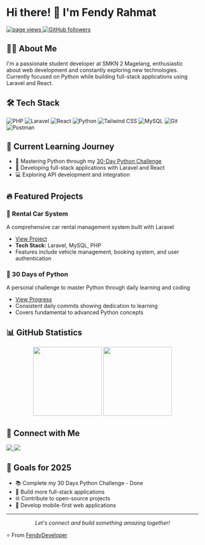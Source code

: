 # Hi there! 👋 I'm Fendy Rahmat

<p align="left">
  <a href="https://github.com/FendyDeveloper">
    <img src="https://komarev.com/ghpvc/?username=FendyDeveloper" alt="page views" />
  </a>
  <a href="https://github.com/FendyDeveloper?tab=followers">
    <img alt="GitHub followers" src="https://img.shields.io/github/followers/FendyDeveloper?color=green&logo=github">
  </a>
</p>

## 👨‍💻 About Me
I'm a passionate student developer at SMKN 2 Magelang, enthusiastic about web development and constantly exploring new technologies. Currently focused on Python while building full-stack applications using Laravel and React.

## 🛠️ Tech Stack
![PHP](https://img.shields.io/badge/-PHP-777BB4?style=flat-square&logo=php&logoColor=white)
![Laravel](https://img.shields.io/badge/-Laravel-FF2D20?style=flat-square&logo=laravel&logoColor=white)
![React](https://img.shields.io/badge/-React-61DAFB?style=flat-square&logo=react&logoColor=black)
![Python](https://img.shields.io/badge/-Python-3776AB?style=flat-square&logo=python&logoColor=white)
![Tailwind CSS](https://img.shields.io/badge/-TailwindCSS-38B2AC?style=flat-square&logo=tailwind-css&logoColor=white)
![MySQL](https://img.shields.io/badge/-MySQL-4479A1?style=flat-square&logo=mysql&logoColor=white)
![Git](https://img.shields.io/badge/-Git-F05032?style=flat-square&logo=git&logoColor=white)
![Postman](https://img.shields.io/badge/Postman-FF6C37?style=flat-square&logo=Postman&logoColor=white)

## 🌱 Current Learning Journey
- 🐍 Mastering Python through my [30-Day Python Challenge](https://github.com/FendyDeveloper/belajar-python-30hari)
- 🚀 Developing full-stack applications with Laravel and React
- 💻 Exploring API development and integration

## 🔥 Featured Projects

### 🚗 Rental Car System
A comprehensive car rental management system built with Laravel
- [View Project](https://github.com/FendyDeveloper/laravel-rental-mobil)
- **Tech Stack:** Laravel, MySQL, PHP
- Features include vehicle management, booking system, and user authentication

### 🐍 30 Days of Python
A personal challenge to master Python through daily learning and coding
- [View Progress](https://github.com/FendyDeveloper/belajar-python-30hari)
- Consistent daily commits showing dedication to learning
- Covers fundamental to advanced Python concepts

## 📊 GitHub Statistics

<p align="center">
  <img height="180em" src="https://github-readme-stats.vercel.app/api?username=FendyDeveloper&show_icons=true&theme=radical"/>
  <img height="180em" src="https://github-readme-stats.vercel.app/api/top-langs/?username=FendyDeveloper&layout=compact&theme=radical"/>
</p>

## 🤝 Connect with Me
<p align="left">
  <a href="https://www.linkedin.com/in/fendy-rahmat/" target="_blank">
    <img src="https://img.shields.io/badge/-LinkedIn-0077B5?style=flat-square&logo=Linkedin&logoColor=white"/>
  </a>
  <a href="mailto:fendydeveloper@gmail.com">
    <img src="https://img.shields.io/badge/-Gmail-D14836?style=flat-square&logo=Gmail&logoColor=white"/>
  </a>
</p>

## 🎯 Goals for 2025
- 📚 Complete my 30 Days Python Challenge - Done
- 💼 Build more full-stack applications
- 🌐 Contribute to open-source projects
- 📱 Develop mobile-first web applications

---

<p align="center">
  <i>Let's connect and build something amazing together!</i>
</p>

⭐️ From [FendyDeveloper](https://github.com/FendyDeveloper)
